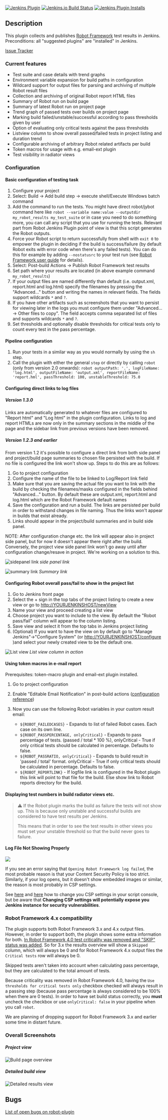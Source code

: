 [![Jenkins Plugin](https://img.shields.io/jenkins/plugin/v/robot.svg)](https://plugins.jenkins.io/robot)
[![Jenkins.io Build Status](https://ci.jenkins.io/buildStatus/icon?job=Plugins%2Frobot-plugin%2Fmaster)](https://ci.jenkins.io/job/Plugins/job/robot-plugin/job/master/)
[![Jenkins Plugin Installs](https://img.shields.io/jenkins/plugin/i/robot.svg?color=blue)](https://plugins.jenkins.io/robot)

## Description

This plugin collects and publishes [Robot
Framework](http://robotframework.org/ "Robot Framework Home")
test results in Jenkins.
Preconditions: all "suggested plugins" are "installed" in Jenkins.

[Issue
Tracker](https://issues.jenkins-ci.org/issues/?jql=project+%3D+JENKINS+AND+component+%3D+robot-plugin)

### Current features

-   Test suite and case details with trend graphs
-   Environment variable expansion for build paths in configuration
-   Wildcard support for output files for parsing and archiving of
    multiple Robot result files
-   Collection and archiving of original Robot report HTML files
-   Summary of Robot run on build page
-   Summary of latest Robot run on project page
-   Trend graph of passed tests over builds on project page
-   Marking build failed/unstable/successful according to pass
    thresholds given by user
-   Option of evaluating only critical tests against the pass thresholds
-   Listview column to show overall passed/failed tests in project
    listing and duration trend
-   Configurable archiving of arbitrary Robot related artifacts per
    build 
-   Token macros for usage with e.g. email-ext plugin
-   Test visibility in radiator views

### Configuration

#### Basic configuration of testing task

1.  Configure your project
2.  Select: Build -\> Add build step -\> execute shell/Execute Windows
    batch command
3.  Add the command to run the tests. You might have direct robot/jybot
    command here like `robot --variable name:value --outputdir
    my_robot_results my_test_suite` or in case you need to do
    something more, you can call any script that you use for running the
    tests. Relevant part from Robot Jenkins Plugin point of view is that
    this script generates the Robot outputs.
4.  Force your Robot script to return successfully from shell with `exit
    0` to empower the plugin in deciding if the build is success/failure
    (by default Robot exits with error code when there's any failed
    tests). You can do this for example by adding `--nostatusrc` to your
    test run (see
    [Robot Framework user guide](http://robotframework.org/robotframework/latest/RobotFrameworkUserGuide.html#return-codes)
    for details).
5.  Select: Post-build Actions -\> Publish Robot Framework test results
6.  Set path where your results are located (in above example command
    `my_robot_results`)
7.  If your output files are named differently than default (i.e.
    output.xml, report.html and log.html) specify the filenames by
    pressing the "Advanced..." button and writing the names in relevant
    fields. The fields support wildcards `*` and `?`.
8.  If you have other artifacts such as screenshots that you want to
    persist for viewing later in the logs you must configure them under
    "Advanced... -\> Other files to copy". The field accepts comma
    separated list of files and supports wildcards `*` and `?`.
9.  Set thresholds and optionally disable thresholds for critical tests
    only to count every test in the pass percentage.

#### Pipeline configuration

1. Run your tests in a similar way as you would normally by using the `sh` step.
2. Call the plugin with either the general `step` or directly by calling `robot` (only from
   version 2.0 onwards): `robot outputPath: '.', logFileName: 'log.html', outputFileName:
   'output.xml', reportFileName: 'report.hml', passThreshold: 100, unstableThreshold: 75.0`

#### Configuring direct links to log files

##### Version 1.3.0

Links are automatically generated to whatever files are configured to
"Report html" and "Log html" in the plugin configuration. Links to log
and report HTMLs are now only in the summary sections in the middle of
the page and the sidebar link from previous versions have been removed.

##### Version 1.2.3 and earlier

From version 1.2 it's possible to configure a direct link from both
side panel and project/build page summaries to chosen file persisted with
the build. If no file is configured the link won't show up. Steps to do
this are as follows:

1.  Go to project configuration
2.  Configure the name of the file to be linked to Log/Report link field
3.  Make sure that you are saving the actual file you want to link with
    the build by checking the filenames/masks configured in the fields
    behind "Advanced..." button. By default these are output.xml,
    report.html and log.html which are the Robot Framework default names
4.  Save the configuration and run a build. The links are persisted per
    build in order to withstand changes in file naming. Thus the links
    won't appear in builds that exist already.
5.  Links should appear in the project/build summaries and in build
    side panel.

NOTE: After configuration change etc. the link will appear also in
project side panel, but for now it doesn't appear there right after the
build. Conversely, the project view side panel link won't go away until
after configuration change/resave in project. We're working on a
solution to this.

![sidepanel link](images/sidepanel.png)
*side panel link*

![summary link](images/robot_4_table.png)
*Summary link*

#### Configuring Robot overall pass/fail to show in the project list

1.  Go to Jenkins front page
2.  Select the + sign in the top tabs of the project listing to create a
    new view or go to
    [http://YOURJENKINSHOST/newView](http://yourjenkinshost/newView)
3.  Name your view and proceed creating a list view
4.  Choose project you want to include to the view. By default the
    "Robot pass/fail" column will appear to the column listing.
5.  Save view and select it from the top tabs in Jenkins project listing
6.  (Optional) If you want to have the view on by default go to "Manage
    Jenkins"-\>"Configure System" (or
    [http://YOURJENKINSHOST/configure](http://yourjenkinshost/configure)
    )and select your newly created view to be the default one.

![List view](images/robot_view_column.png)
*List view column in action*

#### Using token macros in e-mail report

Prerequisites: token-macro plugin and email-ext plugin installed.

1.  Go to project configuration
2.  Enable "Editable Email Notification" in post-build actions
    ([configuration
    reference](https://wiki.jenkins-ci.org/display/JENKINS/Email-ext+plugin))
3.  Now you can use the following Robot variables in your custom result
    email:

    -   `${ROBOT_FAILEDCASES}` - Expands to list of failed Robot cases. Each
        case on its own line.
    -   `${ROBOT_PASSPERCENTAGE, onlyCritical}` - Expands to pass percentage
        of tests. (passed / total \* 100 %),
        onlyCritical - True if only critical tests should be calculated in
        percentage. Defaults to false.
    -   `${ROBOT_PASSRATIO, onlyCritical}` - Expands to build result in 'passed
        / total' format.
        onlyCritical - True if only critical tests should be calculated in
        percentage. Defaults to false.
    -   `${ROBOT_REPORTLINK}` - If logfile link is configured in the Robot
        plugin this link will point to that file for the build. Else show
        link to Robot reports directory for the build.

#### Displaying test numbers in build radiator views etc.

> :warning: If the Robot plugin marks the build as failure the tests will not show
up. This is because only unstable and successful builds are considered
to have test results per Jenkins.
>
>This means that in order to see the test results in other views you must
set your unstable threshold so that the build never goes to failure.

#### Log File Not Showing Properly

![](images/log_fail_open.png)

If you see an error saying that `Opening Robot Framework log failed`, the most probable reason
is that your Content Security Policy is too strict. Similarly, if your log opens, but it doesn't
show embedded images or similar, the reason is most probably in CSP settings.

See [here](https://www.jenkins.io/doc/book/system-administration/security/configuring-content-security-policy/)
and [here](https://content-security-policy.com/) how to change you CSP settings in your script console,
but be aware that **Changing CSP settings will potentially expose you Jenkins instance for
security vulnerabilities**.

### Robot Framework 4.x compatibility

The plugin supports both Robot Framework 3.x and 4.x output files. However, in order to support both, the plugin
shows some extra information for both. [In Robot Framework 4.0 test criticality was removed and "SKIP" status was added](https://github.com/robotframework/robotframework/blob/master/doc/releasenotes/rf-4.0.rst). So for 3.x the
results overview will show a `Skipped` column, which will always be 0 and for Robot Framework 4.x output files
the `Critical tests` row will always be 0.

Skipped tests aren't taken into account when calculating pass percentage, but they are calculated to the total
amount of tests.

Because criticality was removed in Robot Framework 4.0, having the `Use thresholds for critical tests only` checkbox
checked will always result in a passing step (because pass percentage is always considered to be 100% when there are
0 tests). In order to have set build status correctly, you **must** uncheck the checkbox or use `onlyCritical: false`
in your pipeline when you call `robot`.

We are planning of dropping support for Robot Framework 3.x and earlier some time in distant future.

### Overall Screenshots


##### Project view

![Build page overview](images/build_page.png)


##### Detailed build view

![Detailed results view](images/detailed.png)

## Bugs

[List of open bugs on
robot-plugin](https://issues.jenkins-ci.org/issues/?jql=component%20%3D%20robot-plugin%20AND%20resolution%20is%20EMPTY%20ORDER%20BY%20updated%20DESC)
